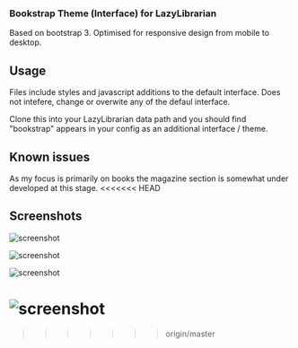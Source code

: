 ### Bookstrap Theme (Interface) for LazyLibrarian

Based on bootstrap 3. Optimised for responsive design from mobile to desktop.

## Usage

Files include styles and javascript additions to the default interface. Does not intefere, change or overwite any of the defaul interface.

Clone this into your LazyLibrarian data path and you should find "bookstrap" appears in your config as an additional interface / theme.

## Known issues

As my focus is primarily on books the magazine section is somewhat under developed at this stage.
<<<<<<< HEAD

## Screenshots

![screenshot](http://i.imgur.com/tYGhjs7.png)

![screenshot](http://i.imgur.com/7tp8Vtj.png)

![screenshot](http://i.imgur.com/6RsRPTY.png)

![screenshot](http://i.imgur.com/HhzdDnD.png)
=======
>>>>>>> origin/master
